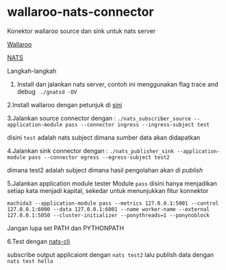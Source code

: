  # wallaroo-nats-connector
Konektor wallaroo source dan sink untuk nats server

[Wallaroo](https://github.com/wallaroolabs/wallaroo)

[NATS](https://github.com/nats-io/gnatsd)

Langkah-langkah

1. Install dan jalankan nats server, contoh ini menggunakan flag trace and debug
` ./gnatsd -DV`

2.Install wallaroo dengan petunjuk di [sini](https://docs.wallaroolabs.com/python-installation/python-wallaroo-up-installation-guide/)

3.Jalankan source connector dengan :
`./nats_subscriber_source --application-module pass --connector ingress --ingress-subject test`

disini `test` adalah nats subject dimana sumber data akan didapatkan

4.Jalankan sink connector dengan :
`./nats_publisher_sink --application-module pass --connector egress --egress-subject test2`

dimana test2 adalah subject dimana hasil pengolahan akan di *publish*

5.Jalankan application module tester
Module `pass` disini hanya menjadikan setiap kata menjadi kapital, sekedar untuk menunjukkan fitur konnektor

`machida3 --application-module pass --metrics 127.0.0.1:5001 --control 127.0.0.1:6000 --data 127.0.0.1:6001 --name worker-name --external 127.0.0.1:5050 --cluster-initializer --ponythreads=1 --ponynoblock`

Jangan lupa set PATH dan PYTHONPATH

6.Test dengan [nats-cli](https://github.com/kvartborg/nats-cli)

subscribe output applicaiont dengan `nats test2` lalu publish data dengan `nats test hello
`





 
